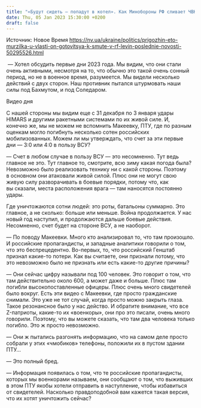 ```yaml
---
title: "«Будут сидеть — попадут в котел». Как Минобороны РФ сливает ЧВК Вагнера, а командование оккупантов потеряло инициативу — Игаль Левин"
date: Thu, 05 Jan 2023 15:30:00 +0200
draft: false
---
```

Источник: Новое Время https://nv.ua/ukraine/politics/prigozhin-eto-murzilka-u-vlasti-on-gotovitsya-k-smute-v-rf-levin-poslednie-novosti-50295526.html


 — Хотел обсудить первые дни 2023 года. Мы видим, что они стали очень активными, несмотря на то, что обычно это такой очень сонный период, но не в военное время, разумеется. Мы видели несколько действий с двух сторон. Наш противник пытался штурмовать наши силы под Бахмутом, и под Соледаром. 

 Видео дня   

С нашей стороны мы видим еще с 31 декабря по 3 января удары HIMARS и другими ракетными системами по их живой силе. И, конечно же, мы не можем не вспомнить Макеевку, ПТУ, где по разным оценкам могло погибнуть несколько сотен российских мобилизованных. Можем ли мы утверждать, что счет за эти первые дни — 3:0 или 4:0 в пользу ВСУ?

— Счет в любом случае в пользу ВСУ — это несомненно. Тут ведь главное не это. Тут главное то, смотрите, всю зиму какая погода была? Невозможно было реализовать технику ни с какой стороны. Поэтому в основном они атаковали живой силой. Плюс они не могут свою живую силу разворачивать в боевые порядки, потому что, как вы сказали, места расположения врага — там наносятся постоянно удары.

Где уничтожаются сотни людей: это роты, батальоны суммарно. Это главное, а не сколько: больше или меньше. Война продолжается. У нас новый год наступил, и продолжаются дальше боевые действия. Несомненно, счет будет на стороне ВСУ, а не наоборот.

— По поводу Макеевки. Много кто анализировал то, что там произошло. И российские пропагандисты, и западные аналитики говорили о том, что это беспрецедентно. Во-первых, то, что российский Генштаб признал какие-то потери. Как вы считаете, они признали потому, что это невозможно было не признать или есть какие-то другие причины?

— Они сейчас цифру называли под 100 человек. Это говорит о том, что там действительно около 600, а может даже и больше. Плюс там погибли высокопоставленные офицеры. Плюс очень много свидетелей было вокруг. Есть эти видео с Макеевки, где просто гражданские снимали. Это уже не тот случай, когда просто можно закрыть глаза. Такое резонансное было у нас действо. И обратите внимание, что все Z-патриоты, какие-то их «военкоры», они про это писали, очень много говорили. Поэтому, что вы можете сказать, что там два человека только погибло. Это ж просто невозможно.

— Они ж пытались разгонять информацию, что на самом деле просто собрали у этих «чмобиков» телефоны, положили их в пустом здании ПТУ…

— Это полный бред.

— Информация появилась о том, что те российские пропагандисты, которых мы военкорами называем, они сообщают о том, что выживших в этом ПТУ якобы хотели отправить в наступление, чтобы избавиться от свидетелей. Насколько правдоподобной вам кажется такая версия, что их хотят уничтожить сейчас?
